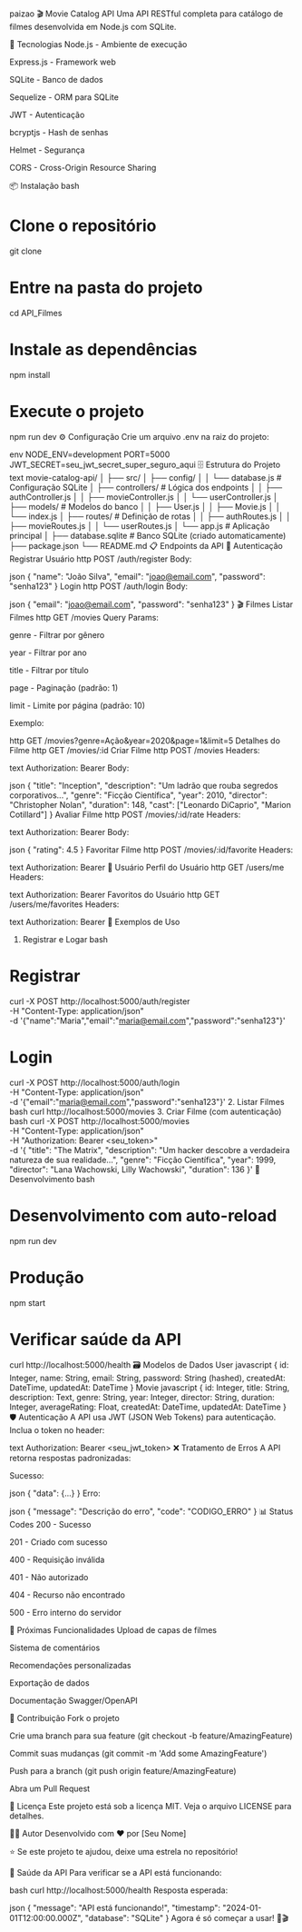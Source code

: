 paizao
🎬 Movie Catalog API
Uma API RESTful completa para catálogo de filmes desenvolvida em Node.js com SQLite.

🚀 Tecnologias
Node.js - Ambiente de execução

Express.js - Framework web

SQLite - Banco de dados

Sequelize - ORM para SQLite

JWT - Autenticação

bcryptjs - Hash de senhas

Helmet - Segurança

CORS - Cross-Origin Resource Sharing

📦 Instalação
bash
# Clone o repositório
git clone <url-do-repositorio>

# Entre na pasta do projeto
cd API_Filmes

# Instale as dependências
npm install

# Execute o projeto
npm run dev
⚙️ Configuração
Crie um arquivo .env na raiz do projeto:

env
NODE_ENV=development
PORT=5000
JWT_SECRET=seu_jwt_secret_super_seguro_aqui
🗄️ Estrutura do Projeto
text
movie-catalog-api/
│
├── src/
│   ├── config/
│   │   └── database.js      # Configuração SQLite
│   ├── controllers/         # Lógica dos endpoints
│   │   ├── authController.js
│   │   ├── movieController.js
│   │   └── userController.js
│   ├── models/              # Modelos do banco
│   │   ├── User.js
│   │   ├── Movie.js
│   │   └── index.js
│   ├── routes/              # Definição de rotas
│   │   ├── authRoutes.js
│   │   ├── movieRoutes.js
│   │   └── userRoutes.js
│   └── app.js               # Aplicação principal
│
├── database.sqlite          # Banco SQLite (criado automaticamente)
├── package.json
└── README.md
📋 Endpoints da API
🔐 Autenticação
Registrar Usuário
http
POST /auth/register
Body:

json
{
  "name": "João Silva",
  "email": "joao@email.com",
  "password": "senha123"
}
Login
http
POST /auth/login
Body:

json
{
  "email": "joao@email.com",
  "password": "senha123"
}
🎬 Filmes
Listar Filmes
http
GET /movies
Query Params:

genre - Filtrar por gênero

year - Filtrar por ano

title - Filtrar por título

page - Paginação (padrão: 1)

limit - Limite por página (padrão: 10)

Exemplo:

http
GET /movies?genre=Ação&year=2020&page=1&limit=5
Detalhes do Filme
http
GET /movies/:id
Criar Filme
http
POST /movies
Headers:

text
Authorization: Bearer <token>
Body:

json
{
  "title": "Inception",
  "description": "Um ladrão que rouba segredos corporativos...",
  "genre": "Ficção Científica",
  "year": 2010,
  "director": "Christopher Nolan",
  "duration": 148,
  "cast": ["Leonardo DiCaprio", "Marion Cotillard"]
}
Avaliar Filme
http
POST /movies/:id/rate
Headers:

text
Authorization: Bearer <token>
Body:

json
{
  "rating": 4.5
}
Favoritar Filme
http
POST /movies/:id/favorite
Headers:

text
Authorization: Bearer <token>
👤 Usuário
Perfil do Usuário
http
GET /users/me
Headers:

text
Authorization: Bearer <token>
Favoritos do Usuário
http
GET /users/me/favorites
Headers:

text
Authorization: Bearer <token>
🎯 Exemplos de Uso
1. Registrar e Logar
bash
# Registrar
curl -X POST http://localhost:5000/auth/register \
  -H "Content-Type: application/json" \
  -d '{"name":"Maria","email":"maria@email.com","password":"senha123"}'

# Login
curl -X POST http://localhost:5000/auth/login \
  -H "Content-Type: application/json" \
  -d '{"email":"maria@email.com","password":"senha123"}'
2. Listar Filmes
bash
curl http://localhost:5000/movies
3. Criar Filme (com autenticação)
bash
curl -X POST http://localhost:5000/movies \
  -H "Content-Type: application/json" \
  -H "Authorization: Bearer <seu_token>" \
  -d '{
    "title": "The Matrix",
    "description": "Um hacker descobre a verdadeira natureza de sua realidade...",
    "genre": "Ficção Científica",
    "year": 1999,
    "director": "Lana Wachowski, Lilly Wachowski",
    "duration": 136
  }'
🔧 Desenvolvimento
bash
# Desenvolvimento com auto-reload
npm run dev

# Produção
npm start

# Verificar saúde da API
curl http://localhost:5000/health
🗃️ Modelos de Dados
User
javascript
{
  id: Integer,
  name: String,
  email: String,
  password: String (hashed),
  createdAt: DateTime,
  updatedAt: DateTime
}
Movie
javascript
{
  id: Integer,
  title: String,
  description: Text,
  genre: String,
  year: Integer,
  director: String,
  duration: Integer,
  averageRating: Float,
  createdAt: DateTime,
  updatedAt: DateTime
}
🛡️ Autenticação
A API usa JWT (JSON Web Tokens) para autenticação. Inclua o token no header:

text
Authorization: Bearer <seu_jwt_token>
❌ Tratamento de Erros
A API retorna respostas padronizadas:

Sucesso:

json
{
  "data": {...}
}
Erro:

json
{
  "message": "Descrição do erro",
  "code": "CODIGO_ERRO"
}
📊 Status Codes
200 - Sucesso

201 - Criado com sucesso

400 - Requisição inválida

401 - Não autorizado

404 - Recurso não encontrado

500 - Erro interno do servidor

🚧 Próximas Funcionalidades
Upload de capas de filmes

Sistema de comentários

Recomendações personalizadas

Exportação de dados

Documentação Swagger/OpenAPI

🤝 Contribuição
Fork o projeto

Crie uma branch para sua feature (git checkout -b feature/AmazingFeature)

Commit suas mudanças (git commit -m 'Add some AmazingFeature')

Push para a branch (git push origin feature/AmazingFeature)

Abra um Pull Request

📄 Licença
Este projeto está sob a licença MIT. Veja o arquivo LICENSE para detalhes.

👨‍💻 Autor
Desenvolvido com ❤️ por [Seu Nome]

⭐️ Se este projeto te ajudou, deixe uma estrela no repositório!

🎉 Saúde da API
Para verificar se a API está funcionando:

bash
curl http://localhost:5000/health
Resposta esperada:

json
{
  "message": "API está funcionando!",
  "timestamp": "2024-01-01T12:00:00.000Z",
  "database": "SQLite"
}
Agora é só começar a usar! 🚀🎬


